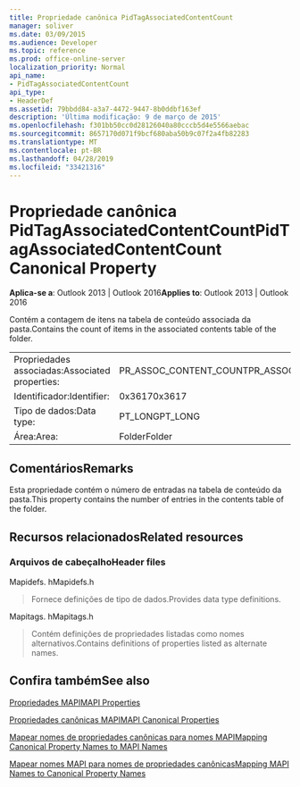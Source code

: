 ```yaml
---
title: Propriedade canônica PidTagAssociatedContentCount
manager: soliver
ms.date: 03/09/2015
ms.audience: Developer
ms.topic: reference
ms.prod: office-online-server
localization_priority: Normal
api_name:
- PidTagAssociatedContentCount
api_type:
- HeaderDef
ms.assetid: 79bbdd84-a3a7-4472-9447-8b0ddbf163ef
description: 'Última modificação: 9 de março de 2015'
ms.openlocfilehash: f301bb50cc0d28126040a80cccb5d4e5566aebac
ms.sourcegitcommit: 8657170d071f9bcf680aba50b9c07f2a4fb82283
ms.translationtype: MT
ms.contentlocale: pt-BR
ms.lasthandoff: 04/28/2019
ms.locfileid: "33421316"
---
```

# <a name="pidtagassociatedcontentcount-canonical-property"></a><span data-ttu-id="b6354-103">Propriedade canônica PidTagAssociatedContentCount</span><span class="sxs-lookup"><span data-stu-id="b6354-103">PidTagAssociatedContentCount Canonical Property</span></span>

  
  
<span data-ttu-id="b6354-104">**Aplica-se a**: Outlook 2013 | Outlook 2016</span><span class="sxs-lookup"><span data-stu-id="b6354-104">**Applies to**: Outlook 2013 | Outlook 2016</span></span> 
  
<span data-ttu-id="b6354-105">Contém a contagem de itens na tabela de conteúdo associada da pasta.</span><span class="sxs-lookup"><span data-stu-id="b6354-105">Contains the count of items in the associated contents table of the folder.</span></span>
  
|||
|:-----|:-----|
|<span data-ttu-id="b6354-106">Propriedades associadas:</span><span class="sxs-lookup"><span data-stu-id="b6354-106">Associated properties:</span></span>  <br/> |<span data-ttu-id="b6354-107">PR_ASSOC_CONTENT_COUNT</span><span class="sxs-lookup"><span data-stu-id="b6354-107">PR_ASSOC_CONTENT_COUNT</span></span>  <br/> |
|<span data-ttu-id="b6354-108">Identificador:</span><span class="sxs-lookup"><span data-stu-id="b6354-108">Identifier:</span></span>  <br/> |<span data-ttu-id="b6354-109">0x3617</span><span class="sxs-lookup"><span data-stu-id="b6354-109">0x3617</span></span>  <br/> |
|<span data-ttu-id="b6354-110">Tipo de dados:</span><span class="sxs-lookup"><span data-stu-id="b6354-110">Data type:</span></span>  <br/> |<span data-ttu-id="b6354-111">PT_LONG</span><span class="sxs-lookup"><span data-stu-id="b6354-111">PT_LONG</span></span>  <br/> |
|<span data-ttu-id="b6354-112">Área:</span><span class="sxs-lookup"><span data-stu-id="b6354-112">Area:</span></span>  <br/> |<span data-ttu-id="b6354-113">Folder</span><span class="sxs-lookup"><span data-stu-id="b6354-113">Folder</span></span>  <br/> |
   
## <a name="remarks"></a><span data-ttu-id="b6354-114">Comentários</span><span class="sxs-lookup"><span data-stu-id="b6354-114">Remarks</span></span>

<span data-ttu-id="b6354-115">Esta propriedade contém o número de entradas na tabela de conteúdo da pasta.</span><span class="sxs-lookup"><span data-stu-id="b6354-115">This property contains the number of entries in the contents table of the folder.</span></span> 
  
## <a name="related-resources"></a><span data-ttu-id="b6354-116">Recursos relacionados</span><span class="sxs-lookup"><span data-stu-id="b6354-116">Related resources</span></span>

### <a name="header-files"></a><span data-ttu-id="b6354-117">Arquivos de cabeçalho</span><span class="sxs-lookup"><span data-stu-id="b6354-117">Header files</span></span>

<span data-ttu-id="b6354-118">Mapidefs. h</span><span class="sxs-lookup"><span data-stu-id="b6354-118">Mapidefs.h</span></span>
  
> <span data-ttu-id="b6354-119">Fornece definições de tipo de dados.</span><span class="sxs-lookup"><span data-stu-id="b6354-119">Provides data type definitions.</span></span>
    
<span data-ttu-id="b6354-120">Mapitags. h</span><span class="sxs-lookup"><span data-stu-id="b6354-120">Mapitags.h</span></span>
  
> <span data-ttu-id="b6354-121">Contém definições de propriedades listadas como nomes alternativos.</span><span class="sxs-lookup"><span data-stu-id="b6354-121">Contains definitions of properties listed as alternate names.</span></span>
    
## <a name="see-also"></a><span data-ttu-id="b6354-122">Confira também</span><span class="sxs-lookup"><span data-stu-id="b6354-122">See also</span></span>



[<span data-ttu-id="b6354-123">Propriedades MAPI</span><span class="sxs-lookup"><span data-stu-id="b6354-123">MAPI Properties</span></span>](mapi-properties.md)
  
[<span data-ttu-id="b6354-124">Propriedades canônicas MAPI</span><span class="sxs-lookup"><span data-stu-id="b6354-124">MAPI Canonical Properties</span></span>](mapi-canonical-properties.md)
  
[<span data-ttu-id="b6354-125">Mapear nomes de propriedades canônicas para nomes MAPI</span><span class="sxs-lookup"><span data-stu-id="b6354-125">Mapping Canonical Property Names to MAPI Names</span></span>](mapping-canonical-property-names-to-mapi-names.md)
  
[<span data-ttu-id="b6354-126">Mapear nomes MAPI para nomes de propriedades canônicas</span><span class="sxs-lookup"><span data-stu-id="b6354-126">Mapping MAPI Names to Canonical Property Names</span></span>](mapping-mapi-names-to-canonical-property-names.md)

